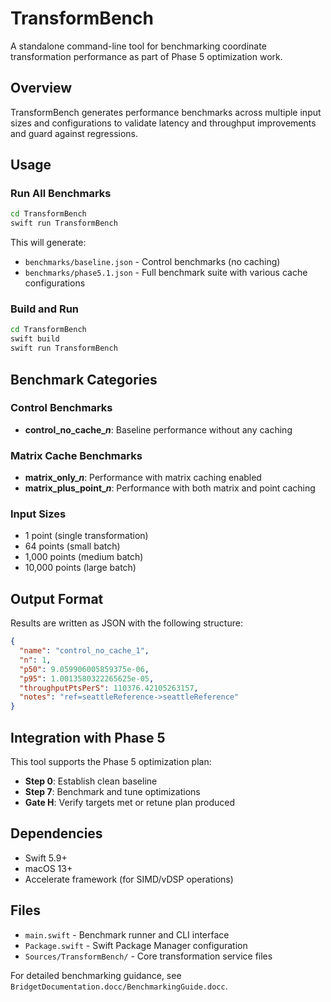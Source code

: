 # TransformBench

A standalone command-line tool for benchmarking coordinate transformation performance as part of Phase 5 optimization work.

## Overview

TransformBench generates performance benchmarks across multiple input sizes and configurations to validate latency and throughput improvements and guard against regressions.

## Usage

### Run All Benchmarks

```bash
cd TransformBench
swift run TransformBench
```

This will generate:
- `benchmarks/baseline.json` - Control benchmarks (no caching)
- `benchmarks/phase5.1.json` - Full benchmark suite with various cache configurations

### Build and Run

```bash
cd TransformBench
swift build
swift run TransformBench
```

## Benchmark Categories

### Control Benchmarks
- **control_no_cache_*n***: Baseline performance without any caching

### Matrix Cache Benchmarks  
- **matrix_only_*n***: Performance with matrix caching enabled
- **matrix_plus_point_*n***: Performance with both matrix and point caching

### Input Sizes
- 1 point (single transformation)
- 64 points (small batch)
- 1,000 points (medium batch)  
- 10,000 points (large batch)

## Output Format

Results are written as JSON with the following structure:

```json
{
  "name": "control_no_cache_1",
  "n": 1,
  "p50": 9.059906005859375e-06,
  "p95": 1.0013580322265625e-05,
  "throughputPtsPerS": 110376.42105263157,
  "notes": "ref=seattleReference->seattleReference"
}
```

## Integration with Phase 5

This tool supports the Phase 5 optimization plan:

- **Step 0**: Establish clean baseline
- **Step 7**: Benchmark and tune optimizations
- **Gate H**: Verify targets met or retune plan produced

## Dependencies

- Swift 5.9+
- macOS 13+
- Accelerate framework (for SIMD/vDSP operations)

## Files

- `main.swift` - Benchmark runner and CLI interface
- `Package.swift` - Swift Package Manager configuration
- `Sources/TransformBench/` - Core transformation service files

For detailed benchmarking guidance, see `BridgetDocumentation.docc/BenchmarkingGuide.docc`.
